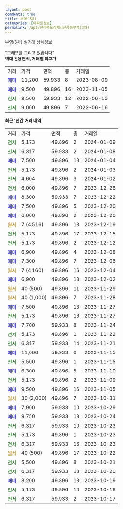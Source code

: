 ```yaml
---
layout: post
comments: true
title: 부영(3차)
categories: [아파트정보]
permalink: /apt/전라북도김제시신풍동부영(3차)
---
```


부영(3차) 실거래 상세정보

<script type="text/javascript">
  google.charts.load('current', {'packages':['line', 'corechart']});
  google.charts.setOnLoadCallback(drawChart);

  function drawChart() {
    var data = new google.visualization.DataTable();
    data.addColumn('date', '거래일');
    data.addColumn('number', "매매");
    data.addColumn('number', "전세");
    data.addColumn('number', "전매");

    data.addRows([[new Date(Date.parse("2024-01-09")), null, 5173, null], [new Date(Date.parse("2024-01-08")), null, 6317, null], [new Date(Date.parse("2024-01-04")), 7500, null, null], [new Date(Date.parse("2024-01-03")), null, 5173, null], [new Date(Date.parse("2024-01-02")), null, 4604, null], [new Date(Date.parse("2023-12-26")), null, 6000, null], [new Date(Date.parse("2023-12-22")), 8300, null, null], [new Date(Date.parse("2023-12-20")), 7500, null, null], [new Date(Date.parse("2023-12-20")), 6000, null, null], [new Date(Date.parse("2023-12-19")), null, null, null], [new Date(Date.parse("2023-12-15")), null, 5173, null], [new Date(Date.parse("2023-12-12")), null, 5173, null], [new Date(Date.parse("2023-12-08")), 6900, null, null], [new Date(Date.parse("2023-12-06")), 7300, null, null], [new Date(Date.parse("2023-12-04")), null, null, null], [new Date(Date.parse("2023-12-02")), 6900, null, null], [new Date(Date.parse("2023-11-29")), null, null, null], [new Date(Date.parse("2023-11-28")), null, null, null], [new Date(Date.parse("2023-11-27")), 7500, null, null], [new Date(Date.parse("2023-11-27")), null, 5173, null], [new Date(Date.parse("2023-11-24")), 7700, null, null], [new Date(Date.parse("2023-11-22")), null, 5173, null], [new Date(Date.parse("2023-11-21")), null, 6317, null], [new Date(Date.parse("2023-11-15")), 11000, null, null], [new Date(Date.parse("2023-11-15")), null, 5500, null], [new Date(Date.parse("2023-11-10")), 6300, null, null], [new Date(Date.parse("2023-11-09")), null, 5173, null], [new Date(Date.parse("2023-11-05")), 9500, null, null], [new Date(Date.parse("2023-10-31")), null, null, null], [new Date(Date.parse("2023-10-29")), 7900, null, null], [new Date(Date.parse("2023-10-24")), 9750, null, null], [new Date(Date.parse("2023-10-23")), null, 6317, null], [new Date(Date.parse("2023-10-23")), null, 5173, null], [new Date(Date.parse("2023-10-23")), null, 6317, null], [new Date(Date.parse("2023-10-22")), null, null, null], [new Date(Date.parse("2023-10-21")), null, 5500, null], [new Date(Date.parse("2023-10-20")), null, 6317, null], [new Date(Date.parse("2023-10-19")), 8200, null, null], [new Date(Date.parse("2023-10-18")), null, 5173, null], [new Date(Date.parse("2023-10-17")), null, 6317, null]]);

    var options = {
      hAxis: {
        format: 'yyyy/MM/dd'
      },    
      lineWidth: 0,
      pointsVisible: true,    
      title: '최근 1년간 유형별 실거래가 분포',
      legend: { position: 'bottom' }
    };

    var formatter = new google.visualization.NumberFormat({pattern:'###,###'} );
    formatter.format(data, 1);
    formatter.format(data, 2);
    
    setTimeout(function() {
        var chart = new google.visualization.LineChart(document.getElementById('columnchart_material'));
        chart.draw(data, (options));
        document.getElementById('loading').style.display = 'none';
    }, 200);
  }
</script>


<div id="loading" style="z-index:20; display: block; margin-left: 0px">"그래프를 그리고 있습니다"</div>
<div id="columnchart_material" style="width: 95%; margin-left: 0px; display: block"></div>
<!-- contents start -->
<b>역대 전용면적, 거래별 최고가</b>
<table class="sortable">
    <tr>
      <td>거래</td>
      <td>가격</td>
      <td>면적</td>
      <td>층</td>
      <td>거래일</td>
    </tr>
        <tr>
          <td><a style="color: blue">매매</a></td>
          <td>11,200</td>
          <td>59.933</td>
          <td>8</td>
          <td>2023-08-09</td>
        </tr>            <tr>
          <td><a style="color: blue">매매</a></td>
          <td>9,500</td>
          <td>49.896</td>
          <td>16</td>
          <td>2023-11-05</td>
        </tr>        
        <tr>
              <td><a style="color: darkgreen">전세</a></td>
              <td>9,500</td>
              <td>59.933</td>
              <td>12</td>
              <td>2022-06-13</td>
            </tr>            <tr>
              <td><a style="color: darkgreen">전세</a></td>
              <td>9,000</td>
              <td>49.896</td>
              <td>7</td>
              <td>2022-06-16</td>
            </tr>        
    
</table>

<b>최근 1년간 거래 내역</b>

<table class="sortable">
    <tr>
      <td>거래</td>
      <td>가격</td>
      <td>면적</td>
      <td>층</td>
      <td>거래일</td>
    </tr>
    <tr>
      <td><a style="color: darkgreen">전세</a></td>
      <td>5,173</td>
      <td>49.896</td>
      <td>2</td>
      <td>2024-01-09</td>
    </tr>          <tr>
      <td><a style="color: darkgreen">전세</a></td>
      <td>6,317</td>
      <td>59.933</td>
      <td>2</td>
      <td>2024-01-08</td>
    </tr>          <tr>
      <td><a style="color: blue">매매</a></td>
      <td>7,500</td>
      <td>49.896</td>
      <td>13</td>
      <td>2024-01-04</td>
    </tr>          <tr>
      <td><a style="color: darkgreen">전세</a></td>
      <td>5,173</td>
      <td>49.896</td>
      <td>2</td>
      <td>2024-01-03</td>
    </tr>          <tr>
      <td><a style="color: darkgreen">전세</a></td>
      <td>4,604</td>
      <td>49.896</td>
      <td>3</td>
      <td>2024-01-02</td>
    </tr>          <tr>
      <td><a style="color: darkgreen">전세</a></td>
      <td>6,000</td>
      <td>49.896</td>
      <td>7</td>
      <td>2023-12-26</td>
    </tr>          <tr>
      <td><a style="color: blue">매매</a></td>
      <td>8,300</td>
      <td>59.933</td>
      <td>7</td>
      <td>2023-12-22</td>
    </tr>          <tr>
      <td><a style="color: blue">매매</a></td>
      <td>7,500</td>
      <td>49.896</td>
      <td>5</td>
      <td>2023-12-20</td>
    </tr>          <tr>
      <td><a style="color: blue">매매</a></td>
      <td>6,000</td>
      <td>49.896</td>
      <td>2</td>
      <td>2023-12-20</td>
    </tr>          <tr>
      <td><a style="color: darkgoldenrod">월세</a></td>
      <td>7 (4,516)</td>
      <td>49.896</td>
      <td>13</td>
      <td>2023-12-19</td>
    </tr>          <tr>
      <td><a style="color: darkgreen">전세</a></td>
      <td>5,173</td>
      <td>49.896</td>
      <td>17</td>
      <td>2023-12-15</td>
    </tr>          <tr>
      <td><a style="color: darkgreen">전세</a></td>
      <td>5,173</td>
      <td>49.896</td>
      <td>2</td>
      <td>2023-12-12</td>
    </tr>          <tr>
      <td><a style="color: blue">매매</a></td>
      <td>6,900</td>
      <td>49.896</td>
      <td>4</td>
      <td>2023-12-08</td>
    </tr>          <tr>
      <td><a style="color: blue">매매</a></td>
      <td>7,300</td>
      <td>49.896</td>
      <td>7</td>
      <td>2023-12-06</td>
    </tr>          <tr>
      <td><a style="color: darkgoldenrod">월세</a></td>
      <td>7 (4,160)</td>
      <td>49.896</td>
      <td>16</td>
      <td>2023-12-04</td>
    </tr>          <tr>
      <td><a style="color: blue">매매</a></td>
      <td>6,900</td>
      <td>49.896</td>
      <td>13</td>
      <td>2023-12-02</td>
    </tr>          <tr>
      <td><a style="color: darkgoldenrod">월세</a></td>
      <td>40 (500)</td>
      <td>49.896</td>
      <td>11</td>
      <td>2023-11-29</td>
    </tr>          <tr>
      <td><a style="color: darkgoldenrod">월세</a></td>
      <td>40 (1,000)</td>
      <td>49.896</td>
      <td>7</td>
      <td>2023-11-28</td>
    </tr>          <tr>
      <td><a style="color: blue">매매</a></td>
      <td>7,500</td>
      <td>49.896</td>
      <td>13</td>
      <td>2023-11-27</td>
    </tr>          <tr>
      <td><a style="color: darkgreen">전세</a></td>
      <td>5,173</td>
      <td>49.896</td>
      <td>16</td>
      <td>2023-11-27</td>
    </tr>          <tr>
      <td><a style="color: blue">매매</a></td>
      <td>7,700</td>
      <td>59.933</td>
      <td>8</td>
      <td>2023-11-24</td>
    </tr>          <tr>
      <td><a style="color: darkgreen">전세</a></td>
      <td>5,173</td>
      <td>49.896</td>
      <td>1</td>
      <td>2023-11-22</td>
    </tr>          <tr>
      <td><a style="color: darkgreen">전세</a></td>
      <td>6,317</td>
      <td>59.933</td>
      <td>14</td>
      <td>2023-11-21</td>
    </tr>          <tr>
      <td><a style="color: blue">매매</a></td>
      <td>11,000</td>
      <td>59.933</td>
      <td>6</td>
      <td>2023-11-15</td>
    </tr>          <tr>
      <td><a style="color: darkgreen">전세</a></td>
      <td>5,500</td>
      <td>49.896</td>
      <td>1</td>
      <td>2023-11-15</td>
    </tr>          <tr>
      <td><a style="color: blue">매매</a></td>
      <td>6,300</td>
      <td>49.896</td>
      <td>5</td>
      <td>2023-11-10</td>
    </tr>          <tr>
      <td><a style="color: darkgreen">전세</a></td>
      <td>5,173</td>
      <td>49.896</td>
      <td>2</td>
      <td>2023-11-09</td>
    </tr>          <tr>
      <td><a style="color: blue">매매</a></td>
      <td>9,500</td>
      <td>49.896</td>
      <td>16</td>
      <td>2023-11-05</td>
    </tr>          <tr>
      <td><a style="color: darkgoldenrod">월세</a></td>
      <td>30 (2,000)</td>
      <td>49.896</td>
      <td>7</td>
      <td>2023-10-31</td>
    </tr>          <tr>
      <td><a style="color: blue">매매</a></td>
      <td>7,900</td>
      <td>59.933</td>
      <td>10</td>
      <td>2023-10-29</td>
    </tr>          <tr>
      <td><a style="color: blue">매매</a></td>
      <td>9,750</td>
      <td>59.933</td>
      <td>18</td>
      <td>2023-10-24</td>
    </tr>          <tr>
      <td><a style="color: darkgreen">전세</a></td>
      <td>6,317</td>
      <td>59.933</td>
      <td>10</td>
      <td>2023-10-23</td>
    </tr>          <tr>
      <td><a style="color: darkgreen">전세</a></td>
      <td>5,173</td>
      <td>49.896</td>
      <td>1</td>
      <td>2023-10-23</td>
    </tr>          <tr>
      <td><a style="color: darkgreen">전세</a></td>
      <td>6,317</td>
      <td>59.933</td>
      <td>16</td>
      <td>2023-10-23</td>
    </tr>          <tr>
      <td><a style="color: darkgoldenrod">월세</a></td>
      <td>40 (500)</td>
      <td>49.896</td>
      <td>17</td>
      <td>2023-10-22</td>
    </tr>          <tr>
      <td><a style="color: darkgreen">전세</a></td>
      <td>5,500</td>
      <td>49.896</td>
      <td>8</td>
      <td>2023-10-21</td>
    </tr>          <tr>
      <td><a style="color: darkgreen">전세</a></td>
      <td>6,317</td>
      <td>59.933</td>
      <td>18</td>
      <td>2023-10-20</td>
    </tr>          <tr>
      <td><a style="color: blue">매매</a></td>
      <td>8,200</td>
      <td>49.896</td>
      <td>13</td>
      <td>2023-10-19</td>
    </tr>          <tr>
      <td><a style="color: darkgreen">전세</a></td>
      <td>5,173</td>
      <td>49.896</td>
      <td>10</td>
      <td>2023-10-18</td>
    </tr>          <tr>
      <td><a style="color: darkgreen">전세</a></td>
      <td>6,317</td>
      <td>59.933</td>
      <td>2</td>
      <td>2023-10-17</td>
    </tr>      </table>
<!-- contents end -->    

